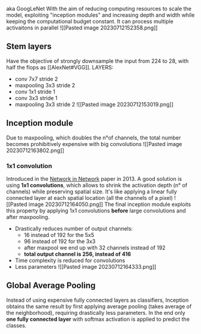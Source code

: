 aka GoogLeNet 
With the aim of reducing computing resources to scale the model, exploiting "inception modules" and increasing depth and width while keeping the computational budget constant.
It can process multiple activaitons in parallel
![[Pasted image 20230712152358.png]]
## Stem layers
Have the objective of strongly downsample the input from 224 to 28, with half the flops as [[AlexNet#VGG]].
LAYERS:
- conv 7x7 stride 2
- maxpooling 3x3 stride 2
- conv 1x1 stride 1
- conv 3x3 stride 1
- maxpooling 3x3 stride 2
![[Pasted image 20230712153019.png]]
## Inception module
Due to maxpooling, which doubles the n°of channels, the total number becomes prohibitively expensive with big convolutions
![[Pasted image 20230712163802.png]]
### 1x1 convolution
Introduced in the [Network in Network](https://arxiv.org/pdf/1312.4400v3.pdf) paper in 2013.
A good solution is using **1x1 convolutions**, which allows to shrink the activation depth (n° of channels) while preserving spatial size.
It's like applying a linear fully connected layer at each spatial location (all the channels of a pixel)
![[Pasted image 20230712164050.png]]
The final inception module exploits this property by applying 1x1 convolutions **before** large convolutions and after maxpooling.
- Drastically reduces number of output channels:
	- 16 instead of 192 for the 5x5
	- 96 instead of 192 for the 3x3
	- after maxpool we end up with 32 channels instead of 192
	- **total output channel is 256, instead of 416**
- Time complexity is reduced for convolutions
- Less parameters
![[Pasted image 20230712164333.png]]
## Global Average Pooling
Instead of using expensive fully connected layers as classifiers, Inception obtains the same result by first applying average pooling (takes average of the neighborhood), requiring drastically less parameters.
In the end only **one fully connected layer** with softmax activation is applied to predict the classes.